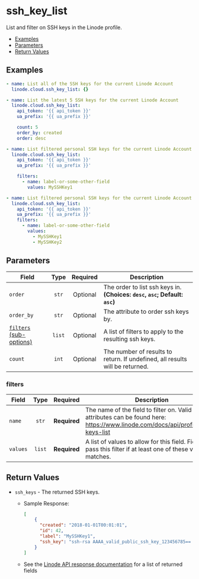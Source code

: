 # ssh_key_list

List and filter on SSH keys in the Linode profile.

- [Examples](#examples)
- [Parameters](#parameters)
- [Return Values](#return-values)

## Examples

```yaml
- name: List all of the SSH keys for the current Linode Account
  linode.cloud.ssh_key_list: {}
```

```yaml
- name: List the latest 5 SSH keys for the current Linode Account
  linode.cloud.ssh_key_list:
    api_token: '{{ api_token }}'
    ua_prefix: '{{ ua_prefix }}'

    count: 5
    order_by: created
    order: desc
```

```yaml
- name: List filtered personal SSH keys for the current Linode Account
  linode.cloud.ssh_key_list:
    api_token: '{{ api_token }}'
    ua_prefix: '{{ ua_prefix }}'

    filters:
      - name: label-or-some-other-field
        values: MySSHKey1
```

```yaml
- name: List filtered personal SSH keys for the current Linode Account
  linode.cloud.ssh_key_list:
    api_token: '{{ api_token }}'
    ua_prefix: '{{ ua_prefix }}'
    filters:
      - name: label-or-some-other-field
        values:
          - MySSHKey1
          - MySSHKey2
```

## Parameters

| Field     | Type | Required | Description                                                                  |
|-----------|------|----------|------------------------------------------------------------------------------|
| `order` | <center>`str`</center> | <center>Optional</center> | The order to list ssh keys in.  **(Choices: `desc`, `asc`; Default: `asc`)** |
| `order_by` | <center>`str`</center> | <center>Optional</center> | The attribute to order ssh keys by.   |
| [`filters` (sub-options)](#filters) | <center>`list`</center> | <center>Optional</center> | A list of filters to apply to the resulting ssh keys.   |
| `count` | <center>`int`</center> | <center>Optional</center> | The number of results to return. If undefined, all results will be returned.   |

### filters

| Field     | Type | Required | Description                                                                  |
|-----------|------|----------|------------------------------------------------------------------------------|
| `name` | <center>`str`</center> | <center>**Required**</center> | The name of the field to filter on. Valid filterable attributes can be found here: https://www.linode.com/docs/api/profile/#ssh-keys-list   |
| `values` | <center>`list`</center> | <center>**Required**</center> | A list of values to allow for this field. Fields will pass this filter if at least one of these values matches.   |

## Return Values

- `ssh_keys` - The returned SSH keys.

    - Sample Response:
        ```json
        [
            {
              "created": "2018-01-01T00:01:01",
              "id": 42,
              "label": "MySSHKey1",
              "ssh_key": "ssh-rsa AAAA_valid_public_ssh_key_123456785== user@their-computer"
            }
        ]
        ```
    - See the [Linode API response documentation](https://www.linode.com/docs/api/profile/#ssh-keys-list) for a list of returned fields
